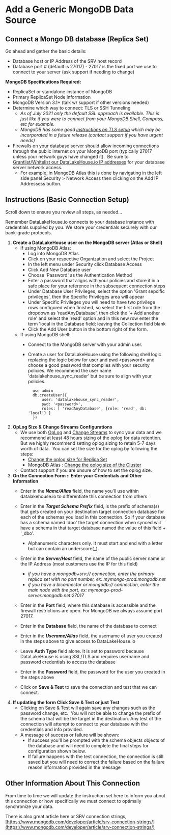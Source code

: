 # Add a Generic MongoDB Data Source

## Connect a Mongo DB database (Replica Set)

Go ahead and gather the basic details:

* Database host or IP Address of the SRV host record
* Database port # (default is 27017) - 27017 is the fixed port we use to connect to your server (ask support if needing to change)

**MongoDB Specifications Required:**

* ReplicaSet or standalone instance of MongoDB
* Primary ReplicaSet Node Information
* MongoDB Version 3.1+ (talk w/ support if other versions needed)
* Determine which way to connect: TLS or SSH Tunneling
  * _As of July 2021 only the default SSL approach is available. This is just like if you were to connect from your MongoDB Shell, Compass, etc for example._
  * _MongoDB has some good [instructions on TLS setup](https://docs.mongodb.com/manual/core/security-transport-encryption/ "MongoDB instructions on TLS") which may be incorporated in a future release (contact support if you have urgent needs)_
* Firewalls on your database server should allow incoming connections through the public internet on your MongoDB port (typically 27017 unless your network guys have changed it).  Be sure to [Grantlist/Whitelist our DataLakeHouse.io IP addresses](https://www.datalakehouse.io/platform/grantlist-ip-addresses "DataLakeHouse IPs") for your database server network access.
  * For example, in MongoDB Atlas this is done by navigating in the left side panel Security > Network Access then clicking on the Add IP Addressess button.

## Instructions (Basic Connection Setup)

Scroll down to ensure you review all steps, as needed...

Remember DataLakeHouse.io connects to your database instance with credentials supplied by you. We store your credentials securely with our bank-grade protocols.

1. **Create a DataLakeHouse user on the MongoDB server (Atlas or Shell)**
    * If using MongoDB Atlas:
        * Log into MongoDB Atlas
        * Click on your respective Organization and select the Project
        * In the left menu under Security click Database Access
        * Click Add New Database user
        * Choose 'Password' as the Authentication Method
        * Enter a password that aligns with your policies and store it in a safe place for your reference in the subsequent connection steps
        * Under Database User Privileges, select the option 'Grant sepcific privileges', then the Specific Privileges area will appear
        * Under Specific Privileges you will need to have two privilege rows configured when finished, so select the first role from the dropdown as 'readAnyDatabase', then click the '+ Add another role' and select the 'read' option and in this new row enter the term 'local in the Database field; leaving the Collection field blank
        * Click the Add User button in the bottom right of the form.
    * If using MongoDB shell:
        * Connect to the MongoDB server with your admin user.
        * Create a user for DataLakeHouse using the following shell logic replacing the logic below for user and pwd &lt;password&gt; and choose a good password that complies with your security policies. We recommend the user name 'datalakehouse\_sync\_reader' but be sure to align with your policies.

                use admin
                db.createUser({
                    user: 'datalakehouse_sync_reader',
                    pwd: '<password>',
                    roles: [ 'readAnyDatabase', {role: 'read', db: 'local'} ]
                })

2. **OpLog Size & Change Streams Configurations**
    * We use both [OpLog](https://docs.mongodb.com/v5.0/reference/glossary/#std-term-oplog) and [Change Streams](https://docs.mongodb.com/v5.0/changeStreams/) to sync your data and we recommend at least 48 hours sizing of the oplog for data retention. But we highly recommend setting oplog sizing to retain 5-7 days worth of data.  You can set the size for the oplog by following the steps:
        * [Change the oplog size for Replica Set](https://docs.mongodb.com/manual/tutorial/change-oplog-size/)
        * MongoDB Atlas : [Change the oplog size of the Cluster](https://docs.atlas.mongodb.com/cluster-config/additional-options/#set-oplog-size)
    * Contact support if you are unsure of how to set the oplog size.
3. **On the Connection Form :: Enter your Credentials and Other Information**
    * Enter in the _**Name/Alias**_ field, the name you'll use within datalakehouse.io to differentiate this connection from others
    * Enter in the _**Target Schema Prefix**_ field, is the prefix of schema(s) that gets created on your destination target connection database for each of the schemas you load in this connection. So if your database has a schema named 'dbo' the target connection when synced will have a schema in that target database named the value of this field + '_dbo'.
        * Alphanumeric characters only. It must start and end with a letter but can contain an underscore(_).

    * Enter in the _**Server/Host**_ field, the name of the public server name or the IP Address (most customers use the IP for this field)
        * _if you have a mongodb+srv:// connection, enter the primary replica set with no port number, ex: mymongo-prod.mongodb.net_
        * _if you have a biconnector or mongodb:// connection, enter the main node with the port, ex: mymongo-prod-server.mongodb.net:27017_
    * Enter in the **Port** field, where this database is accessible and the firewall restrictions are open. For MongoDB we always assume port 27017.
    * Enter in the **Database** field, the name of the database to connect
    * Enter in the _**Userame/Alias**_ field, the username of user you created in the steps above to give access to DataLakeHouse.io
    * Leave **Auth Type** field alone. It is set to password because DataLakeHouse is using SSL/TLS and requires username and password credentials to access the database
    * Enter in the **Password** field, the password for the user you created in the steps above
    * Click on **Save & Test** to save the connection and test that we can connect.
4. **If updating the form Click Save & Test or just Test**
    * Clicking on Save & Test will again save any changes such as the password change, etc.  You will not be able to change the prefix of the schema that will be the target in the destination. Any test of the connection will attempt to connect to your database with the credentials and info provided.
    * A message of success or failure will be shown:
        * If success you'll be prompted with the schema objects objects of the database and will need to complete the final steps for configuration shown below.
        * If failure happens with the test connection, the connection is still saved but you will need to correct the failure based on the failure reason information provided in the message

## Other Information About This Connection

From time to time we will update the instruction set here to inform you about this connection or how specifically we must connect to optimally synchronize your data.

There is also great article here or SRV connection strings, [https://www.mongodb.com/developer/article/srv-connection-strings/](https://www.mongodb.com/developer/article/srv-connection-strings/)
